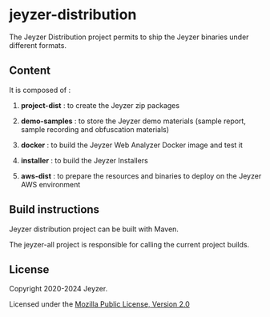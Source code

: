 # jeyzer-distribution
The Jeyzer Distribution project permits to ship the Jeyzer binaries under different formats.

 Content
------------------

It is composed of :

 1) **project-dist** : to create the Jeyzer zip packages 

 2) **demo-samples** : to store the Jeyzer demo materials (sample report, sample recording and obfuscation materials)

 3) **docker** : to build the Jeyzer Web Analyzer Docker image and test it

 4) **installer** : to build the Jeyzer Installers

 5) **aws-dist** : to prepare the resources and binaries to deploy on the Jeyzer AWS environment
 
 
Build instructions
------------------

Jeyzer distribution project can be built with Maven.

The jeyzer-all project is responsible for calling the current project builds.
 
 
 License
-------

Copyright 2020-2024 Jeyzer.

Licensed under the [Mozilla Public License, Version 2.0](https://www.mozilla.org/media/MPL/2.0/index.815ca599c9df.txt)